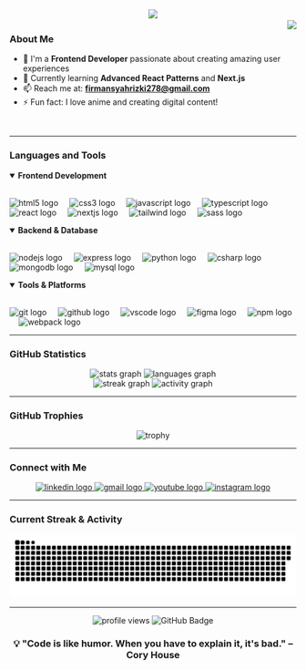 
<div align="center">
  <img src="https://readme-typing-svg.herokuapp.com/?font=Righteous&size=35&center=true&vCenter=true&width=500&height=70&duration=4000&lines=Hi+There!+👋;+I'm+Firmansyah!;Frontend+Developer+💻;From+Indonesia+🇮🇩;" />
</div>

<img align="right" height="80" src="1m7v0o2aibxd1.gif" />

<h3 align="left">About Me</h3>

- 🔭 I'm a **Frontend Developer** passionate about creating amazing user experiences
- 🌱 Currently learning **Advanced React Patterns** and **Next.js**
- 📫 Reach me at: **firmansyahrizki278@gmail.com**
- ⚡ Fun fact: I love anime and creating digital content!

<br clear="both">

---

<h3 align="left">Languages and Tools</h3>

<details open>
<summary><b>Frontend Development</b></summary>
<br>
<p align="left">
  <img src="https://cdn.jsdelivr.net/gh/devicons/devicon/icons/html5/html5-original.svg" height="30" alt="html5 logo" />
  <img width="12" />
  <img src="https://cdn.jsdelivr.net/gh/devicons/devicon/icons/css3/css3-original.svg" height="30" alt="css3 logo" />
  <img width="12" />
  <img src="https://cdn.jsdelivr.net/gh/devicons/devicon/icons/javascript/javascript-original.svg" height="30" alt="javascript logo" />
  <img width="12" />
  <img src="https://cdn.jsdelivr.net/gh/devicons/devicon/icons/typescript/typescript-original.svg" height="30" alt="typescript logo" />
  <img width="12" />
  <img src="https://cdn.jsdelivr.net/gh/devicons/devicon/icons/react/react-original.svg" height="30" alt="react logo" />
  <img width="12" />
  <img src="https://cdn.jsdelivr.net/gh/devicons/devicon/icons/nextjs/nextjs-original.svg" height="30" alt="nextjs logo" />
  <img width="12" />
  <img src="https://cdn.jsdelivr.net/gh/devicons/devicon/icons/tailwindcss/tailwindcss-plain.svg" height="30" alt="tailwind logo" />
  <img width="12" />
  <img src="https://cdn.jsdelivr.net/gh/devicons/devicon/icons/sass/sass-original.svg" height="30" alt="sass logo" />
</p>
</details>

<details open>
<summary><b>Backend & Database</b></summary>
<br>
<p align="left">
  <img src="https://cdn.jsdelivr.net/gh/devicons/devicon/icons/nodejs/nodejs-original.svg" height="30" alt="nodejs logo" />
  <img width="12" />
  <img src="https://cdn.jsdelivr.net/gh/devicons/devicon/icons/express/express-original.svg" height="30" alt="express logo" />
  <img width="12" />
  <img src="https://cdn.jsdelivr.net/gh/devicons/devicon/icons/python/python-original.svg" height="30" alt="python logo" />
  <img width="12" />
  <img src="https://cdn.jsdelivr.net/gh/devicons/devicon/icons/csharp/csharp-original.svg" height="30" alt="csharp logo" />
  <img width="12" />
  <img src="https://cdn.jsdelivr.net/gh/devicons/devicon/icons/mongodb/mongodb-original.svg" height="30" alt="mongodb logo" />
  <img width="12" />
  <img src="https://cdn.jsdelivr.net/gh/devicons/devicon/icons/mysql/mysql-original.svg" height="30" alt="mysql logo" />
</p>
</details>

<details open>
<summary><b>Tools & Platforms</b></summary>
<br>
<p align="left">
  <img src="https://cdn.jsdelivr.net/gh/devicons/devicon/icons/git/git-original.svg" height="30" alt="git logo" />
  <img width="12" />
  <img src="https://cdn.jsdelivr.net/gh/devicons/devicon/icons/github/github-original.svg" height="30" alt="github logo" />
  <img width="12" />
  <img src="https://cdn.jsdelivr.net/gh/devicons/devicon/icons/vscode/vscode-original.svg" height="30" alt="vscode logo" />
  <img width="12" />
  <img src="https://cdn.jsdelivr.net/gh/devicons/devicon/icons/figma/figma-original.svg" height="30" alt="figma logo" />
  <img width="12" />
  <img src="https://cdn.jsdelivr.net/gh/devicons/devicon/icons/npm/npm-original-wordmark.svg" height="30" alt="npm logo" />
  <img width="12" />
  <img src="https://cdn.jsdelivr.net/gh/devicons/devicon/icons/webpack/webpack-original.svg" height="30" alt="webpack logo" />
</p>
</details>

---

<h3 align="left">GitHub Statistics</h3>

<div align="center">
  <img src="https://github-readme-stats.vercel.app/api?username=fyrmansyah&hide_title=false&hide_rank=false&show_icons=true&include_all_commits=true&count_private=true&disable_animations=false&theme=dracula&locale=en&hide_border=true&border_radius=15" height="150" alt="stats graph" />
  <img src="https://github-readme-stats.vercel.app/api/top-langs?username=fyrmansyah&locale=en&hide_title=false&layout=compact&card_width=320&langs_count=8&theme=dracula&hide_border=true&border_radius=15" height="150" alt="languages graph" />
</div>

<div align="center">
  <img src="https://streak-stats.demolab.com?user=fyrmansyah&locale=en&mode=daily&theme=dracula&hide_border=true&border_radius=15" height="150" alt="streak graph" />
  <img src="https://github-readme-activity-graph.vercel.app/graph?username=fyrmansyah&theme=dracula&bg_color=282a36&hide_border=true&border_radius=15" height="250" alt="activity graph" />
</div>

---

<h3 align="left">GitHub Trophies</h3>

<div align="center">
  <img src="https://github-profile-trophy.vercel.app/?username=fyrmansyah&theme=dracula&no-frame=true&no-bg=false&margin-w=4&row=1" alt="trophy" />
</div>

---

<h3 align="left">Connect with Me</h3>

<div align="center">
  <a href="https://www.linkedin.com/in/julianfernando15/" target="_blank">
    <img src="https://img.shields.io/static/v1?message=LinkedIn&logo=linkedin&label=&color=0077B5&logoColor=white&labelColor=&style=for-the-badge" height="30" alt="linkedin logo" />
  </a>
  <a href="mailto:ajulian.fernando@gmail.com" target="_blank">
    <img src="https://img.shields.io/static/v1?message=Gmail&logo=gmail&label=&color=D14836&logoColor=white&labelColor=&style=for-the-badge" height="30" alt="gmail logo" />
  </a>
  <a href="https://youtube.com/@Liiiaann_" target="_blank">
    <img src="https://img.shields.io/static/v1?message=Youtube&logo=youtube&label=&color=FF0000&logoColor=white&labelColor=&style=for-the-badge" height="30" alt="youtube logo" />
  </a>
  <a href="https://instagram.com/liiiaaannn___/" target="_blank">
    <img src="https://img.shields.io/static/v1?message=Instagram&logo=instagram&label=&color=E4405F&logoColor=white&labelColor=&style=for-the-badge" height="30" alt="instagram logo" />
  </a>
</div>

---

<h3 align="left">Current Streak & Activity</h3>

<div align="center">
  <img src="https://github.com/ReXooGen/ReXooGen/blob/output/snake.svg" alt="Snake animation" />
</div>

---

<div align="center">
  <img src="https://komarev.com/ghpvc/?username=fyrmansyah&label=Profile%20views&color=0e75b6&style=flat" alt="profile views" />
  <img src="https://img.shields.io/github/followers/fyrmansyah?label=Followers&style=social" alt="GitHub Badge" />
</div>

<div align="center">
  <h3>💡 "Code is like humor. When you have to explain it, it's bad." – Cory House</h3>
</div>
